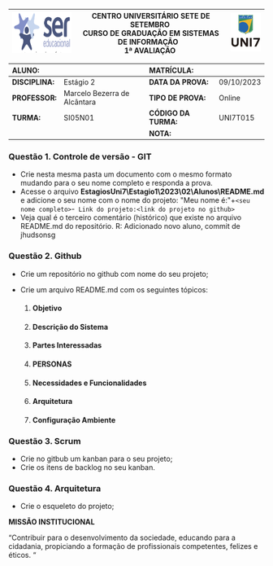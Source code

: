 | <img src='image/1694295403479.png' alt='SER' height='80' /> | **CENTRO UNIVERSITÁRIO SETE DE SETEMBRO**  <br />CURSO DE GRADUAÇÃO EM SISTEMAS DE INFORMAÇÃO   <br />1ª AVALIAÇÃO  | ![1694295411069](image/1694295411069.png) |
| ---------------------------------------------------------------------------- | ------------------------------------------------------------------------------------------------------------------------------------- | --------------------------------------- |

| **ALUNO:**      |                               | **MATRÍCULA:**       |            |
| :-------------------- | ----------------------------- | :-------------------------- | ---------- |
| **DISCIPLINA:** | Estágio 2                    | **DATA DA PROVA:**    | 09/10/2023 |
| **PROFESSOR:**  | Marcelo Bezerra de Alcântara | **TIPO DE PROVA:**    | Online     |
| **TURMA:**      | SI05N01                       | **CÓDIGO DA TURMA:** | UNI7T015   |
|                       |                               | **NOTA:**             |            |

### **Questão 1.** Controle de versão - GIT

- Crie nesta mesma pasta um documento com o mesmo formato mudando para o seu nome completo e responda a prova.
- Acesse o arquivo **EstagiosUni7\Estagio1\2023\02\Alunos\README.md** e adicione o seu nome com o nome do projeto: "Meu nome é:"+`<seu nome completo>`-` Link do projeto:<link do projeto no github>`
- Veja qual é o terceiro comentário (histórico) que existe no arquivo README.md do repositório.
  R: Adicionado novo aluno, commit de jhudsonsg

### **Questão 2.** Github

- Crie um repositório no github com nome do seu projeto;
- Crie um arquivo README.md com os seguintes tópicos:

  1. #### Objetivo
  1. #### Descrição do Sistema
  1. #### Partes Interessadas
  1. #### PERSONAS
  1. #### Necessidades e Funcionalidades
  1. #### Arquitetura
  1. #### Configuração Ambiente

### **Questão 3.** Scrum

- Crie no gitbub um kanban para o seu projeto;
- Crie os itens de backlog no seu kanban.

### **Questão 4.** Arquitetura

* Crie o esqueleto do projeto;


**MISSÃO INSTITUCIONAL**

“Contribuir para o desenvolvimento da sociedade, educando para a cidadania, propiciando a formação de profissionais competentes, felizes e éticos. “
